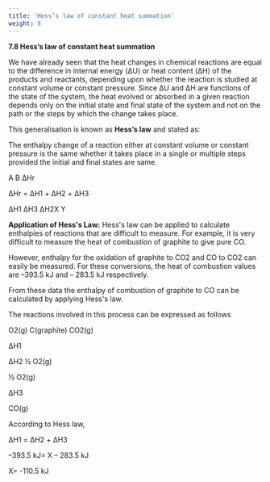 ```yaml
---
title: 'Hess’s law of constant heat summation'
weight: 8
---
```

**7.8 Hess’s law of constant heat summation**

We have already seen that the heat changes in chemical reactions are equal to the difference in internal energy (ΔU) or heat content (ΔH) of the products and reactants, depending upon whether the reaction is studied at constant volume or constant pressure. Since ΔU and ΔH are functions of the state of the system, the heat evolved or absorbed in a given reaction depends only on the initial state and final state of the system and not on the path or the steps by which the change takes place.

This generalisation is known as **Hess’s law** and stated as:

The enthalpy change of a reaction either at constant volume or constant pressure is the same whether it takes place in a single or multiple steps provided the initial and final states are same.

A B ΔHr

ΔHr = ΔH1 + ΔH2 + ΔH3

ΔH1 ΔH3 ΔH2X Y

**Application of Hess's Law:** Hess's law can be applied to calculate enthalpies of reactions that are difficult to measure. For example, it is very difficult to measure the heat of combustion of graphite to give pure CO.




  

However, enthalpy for the oxidation of graphite to CO2 and CO to CO2 can easily be measured. For these conversions, the heat of combustion values are –393.5 kJ and – 283.5 kJ respectively.

From these data the enthalpy of combustion of graphite to CO can be calculated by applying Hess's law.

The reactions involved in this process can be expressed as follows

O2(g) C(graphite) CO2(g)

ΔH1

ΔH2 ½ O2(g)

½ O2(g)

ΔH3

CO(g)

According to Hess law,

ΔH1 = ΔH2 + ΔH3

–393.5 kJ= X – 283.5 kJ

X= -110.5 kJ
